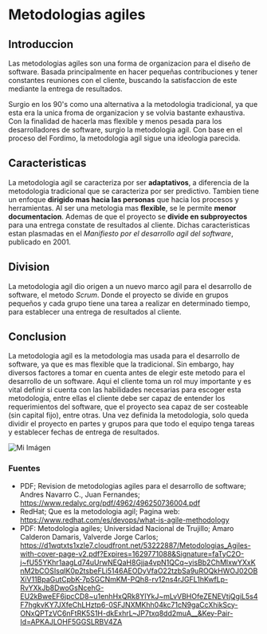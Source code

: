# Metodologias agiles

## Introduccion

Las metodologias agiles son una forma de organizacion para el diseño de software. Basada principalmente en hacer pequeñas contribuciones y tener constantes reuniones con el cliente, buscando la satisfaccion de este mediante la entrega de resultados.

Surgio en los 90's como una alternativa a la metodologia tradicional, ya que esta era la unica froma de organizacion y se volvia bastante exhaustiva. Con la finalidad de hacerla mas flexible y menos pesada para los desarrolladores de software, surgio la metodologia agil. Con base en el proceso del Fordimo, la metodologia agil sigue una ideologia parecida.

## Caracteristicas

La metodologia agil se caracteriza por ser **adaptativos**, a diferencia de la metodologia tradicional que se caracteriza por ser predictivo. Tambien tiene un enfoque **dirigido mas hacia las personas** que hacia los procesos y herramientas.
Al ser una metologia mas **flexible**, se le permite **menor documentacion**. Ademas de que el proyecto se **divide en subproyectos** para una entrega constate de resultados al cliente.
Dichas caracteristicas estan plasmadas en el _Manifiesto por el desarrollo agil del software_, publicado en 2001.

## Division

La metodologia agil dio origen a un nuevo marco agil para el desarrollo de software, el metodo _Scrum_. Donde el proyecto se divide en grupos pequeños y cada grupo tiene una tarea a realizar en determinado tiempo, para establecer una entrega de resultados al cliente.

## Conclusion

La metodologia agil es la metodologia mas usada para el desarrollo de software, ya que es mas flexible que la tradicional. Sin embargo, hay diversos factores a tomar en cuenta antes de elegir este metodo para el desarrollo de un software.
Aqui el cliente toma un rol muy importante y es vital definir si cuenta con las habilidades necesarias para escoger esta metodologia, entre ellas el cliente debe ser capaz de entender los requerimientos del software, que el proyecto sea capaz de ser costeable (sin capital fijo), entre otras.
Una vez definida la metodologia, solo queda dividir el proyecto en partes y grupos para que todo el equipo tenga tareas y establecer fechas de entrega de resultados.

![Mi Imágen](/archivos/individual/actividad-01/code.jpg)

### Fuentes
- PDF; Revision de metodologias agiles para el desarrollo de software; Andres Navarro C., Juan Fernandes; https://www.redalyc.org/pdf/4962/496250736004.pdf
- RedHat; Que es la metodologia agil; Pagina web: https://www.redhat.com/es/devops/what-is-agile-methodology
- PDF: Metodologia agiles; Universidad Nacional de Trujillo; Amaro Calderon Damaris, Valverde Jorge Carlos; https://d1wqtxts1xzle7.cloudfront.net/53222887/Metodologias_Agiles-with-cover-page-v2.pdf?Expires=1629771088&Signature=faTyC2O-j~fU55YKhr1aagLd74uUrwNEQaH8Gjja4vpN1QCq~yisBb2ChMlxwYXxKnM2bCOSIsqIK0p2tsbeFLi5146AEODyVfaO22tzbSa9uROQkHWOJ02OBXiV11BpaGutCpbK-7pSGCNmKM-PQh8-rv12ns4rJGFL1hKwfLp-RvYXkJb8DwoGsNcehG-EU2kBweEF6jpcCD8~u1enhHxQRk8YIYkJ~mLvVBHOfeZENEVtjQgiL5s4F7hgkvKY7JXfeChLHztp6-0SFJNXMKhh04kc71cN9gaCcXhikScy-ONxQPTzVC6nFtRK5S1H-dkExhrL~JP7txq8dd2muA__&Key-Pair-Id=APKAJLOHF5GGSLRBV4ZA 